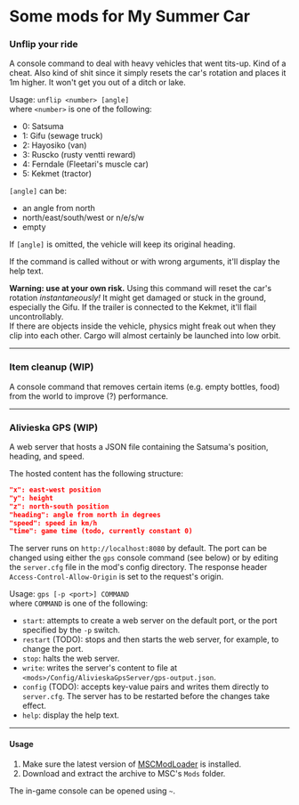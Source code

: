 # Some mods for My Summer Car
### Unflip your ride
A console command to deal with heavy vehicles that went tits-up. Kind of a cheat. Also kind of shit since it simply resets the car's rotation and places it 1m higher. It won't get you out of a ditch or lake.

Usage: `unflip <number> [angle]`  
where `<number>` is one of the following:
- 0: Satsuma
- 1: Gifu (sewage truck)
- 2: Hayosiko (van)
- 3: Ruscko (rusty ventti reward)
- 4: Ferndale (Fleetari's muscle car)
- 5: Kekmet (tractor)

`[angle]` can be:
- an angle from north
- north/east/south/west or n/e/s/w
- empty

If `[angle]` is omitted, the vehicle will keep its original heading.

If the command is called without or with wrong arguments, it'll display the help text.

**Warning: use at your own risk.** Using this command will reset the car's rotation *instantaneously!* It might get damaged or stuck in the ground, especially the Gifu. If the trailer is connected to the Kekmet, it'll flail uncontrollably.  
If there are objects inside the vehicle, physics might freak out when they clip into each other. Cargo will almost certainly be launched into low orbit.

---
### Item cleanup (WIP)
A console command that removes certain items (e.g. empty bottles, food) from the world to improve (?) performance.

---
### Alivieska GPS (WIP)
A web server that hosts a JSON file containing the Satsuma's position, heading, and speed.

The hosted content has the following structure:  
```json
"x": east-west position
"y": height
"z": north-south position
"heading": angle from north in degrees
"speed": speed in km/h
"time": game time (todo, currently constant 0)
```

The server runs on `http://localhost:8080` by default. The port can be changed using either the `gps` console command (see below) or by editing the `server.cfg` file in the mod's config directory. The response header `Access-Control-Allow-Origin` is set to the request's origin.

Usage: `gps [-p <port>] COMMAND`  
where `COMMAND` is one of the following:
- `start`: attempts to create a web server on the default port, or the port specified by the `-p` switch.
- `restart` (TODO): stops and then starts the web server, for example, to change the port.
- `stop`: halts the web server.
- `write`: writes the server's content to file at `<mods>/Config/AlivieskaGpsServer/gps-output.json`.
- `config` (TODO): accepts key-value pairs and writes them directly to `server.cfg`. The server has to be restarted before the changes take effect.
- `help`: display the help text.

---
#### Usage
1. Make sure the latest version of [MSCModLoader](https://github.com/piotrulos/MSCModLoader) is installed.
2. Download and extract the archive to MSC's `Mods` folder.

The in-game console can be opened using `~`.
